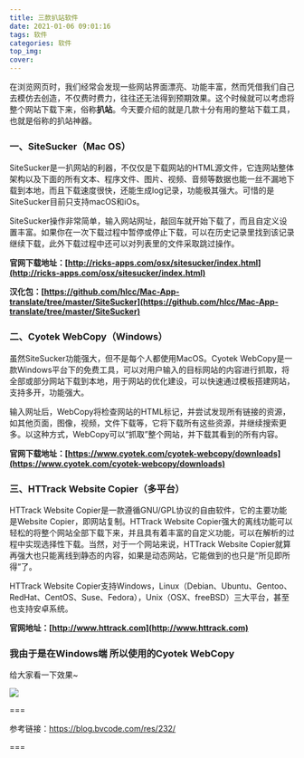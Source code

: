 ```yaml
---
title: 三款扒站软件
date: 2021-01-06 09:01:16
tags: 软件
categories: 软件
top_img: 
cover: 
---
```


在浏览网页时，我们经常会发现一些网站界面漂亮、功能丰富，然而凭借我们自己去模仿去创造，不仅费时费力，往往还无法得到预期效果。这个时候就可以考虑将整个网站下载下来，俗称**扒站**。今天要介绍的就是几款十分有用的整站下载工具，也就是俗称的扒站神器。

### 一、SiteSucker（Mac OS）
SiteSucker是一扒网站的利器，不仅仅是下载网站的HTML源文件，它连网站整体架构以及下面的所有文本、程序文件、图片、视频、音频等数据也能一丝不漏地下载到本地，而且下载速度很快，还能生成log记录，功能极其强大。可惜的是SiteSucker目前只支持macOS和iOs。

SiteSucker操作非常简单，输入网站网址，敲回车就开始下载了，而且自定义设置丰富。如果你在一次下载过程中暂停或停止下载，可以在历史记录里找到该记录继续下载，此外下载过程中还可以对列表里的文件采取跳过操作。

**官网下载地址：[http://ricks-apps.com/osx/sitesucker/index.html](http://ricks-apps.com/osx/sitesucker/index.html)**

**汉化包：[https://github.com/hlcc/Mac-App-translate/tree/master/SiteSucker](https://github.com/hlcc/Mac-App-translate/tree/master/SiteSucker)**

### 二、Cyotek WebCopy（Windows）
虽然SiteSucker功能强大，但不是每个人都使用MacOS。Cyotek WebCopy是一款Windows平台下的免费工具，可以对用户输入的目标网站的内容进行抓取，将全部或部分网站下载到本地，用于网站的优化建设，可以快速通过模板搭建网站，支持多开，功能强大。

输入网址后，WebCopy将检查网站的HTML标记，并尝试发现所有链接的资源，如其他页面，图像，视频，文件下载等，它将下载所有这些资源，并继续搜索更多。以这种方式，WebCopy可以“抓取”整个网站，并下载其看到的所有内容。

**官网下载地址：[https://www.cyotek.com/cyotek-webcopy/downloads](https://www.cyotek.com/cyotek-webcopy/downloads)**

### 三、HTTrack Website Copier（多平台）
HTTrack Website Copier是一款遵循GNU/GPL协议的自由软件，它的主要功能是Website Copier，即网站复制。HTTrack Website Copier强大的离线功能可以轻松的将整个网站全部下载下来，并且具有着丰富的自定义功能，可以在解析的过程中实现选择性下载。当然，对于一个网站来说，HTTrack Website Copier就算再强大也只能离线到静态的内容，如果是动态网站，它能做到的也只是“所见即所得”了。

HTTrack Website Copier支持Windows，Linux（Debian、Ubuntu、Gentoo、RedHat、CentOS、Suse、Fedora），Unix（OSX、freeBSD）三大平台，甚至也支持安卓系统。

**官网地址：[http://www.httrack.com](http://www.httrack.com)**


### 我由于是在Windows端 所以使用的Cyotek WebCopy

给大家看一下效果~

![](https://cdn.jsdelivr.net/gh/Nesxc/file@master/20210106180752.png)

===

参考链接：https://blog.bvcode.com/res/232/

===


